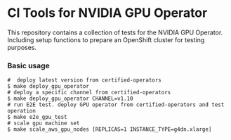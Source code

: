 # CI Tools for NVIDIA GPU Operator

This repository contains a collection of tests for the NVIDIA GPU Operator.
Including setup functions to prepare an OpenShift cluster for testing purposes.

### Basic usage

```shell
#  deploy latest version from certified-operators
$ make deploy_gpu_operator
# deploy a specific channel from certified-operators
$ make deploy_gpu_operator CHANNEL=v1.10
# run E2E test. deploy GPU operator from certified-operators and test operation
$ make e2e_gpu_test
# scale gpu machine set
$ make scale_aws_gpu_nodes [REPLICAS=1 INSTANCE_TYPE=g4dn.xlarge]
```
